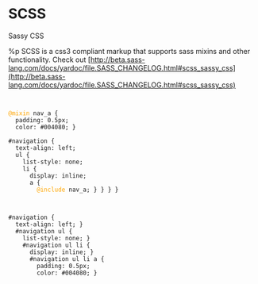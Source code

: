 # SCSS 

Sassy CSS

%p
  SCSS is a css3 compliant markup that supports sass mixins and other functionality.  Check out [http://beta.sass-lang.com/docs/yardoc/file.SASS_CHANGELOG.html#scss_sassy_css](http://beta.sass-lang.com/docs/yardoc/file.SASS_CHANGELOG.html#scss_sassy_css)

<pre><code>

<span style='color:orange'>@mixin</span> nav_a {
  padding: 0.5px;
  color: #004080; }

#navigation {
  text-align: left;
  ul {
    list-style: none;
    li {
      display: inline;
      a {
        <span style='color:orange'>@include</span> nav_a; } } } }

</code></pre>
<pre><code>
#navigation {
  text-align: left; }
  #navigation ul {
    list-style: none; }
    #navigation ul li {
      display: inline; }
      #navigation ul li a {
        padding: 0.5px;
        color: #004080; }
</code></pre>
